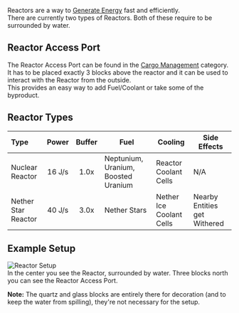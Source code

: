 Reactors are a way to [Generate Energy](https://github.com/Slimefun/Slimefun4/wiki/Electric-Machines) fast and efficiently.  
There are currently two types of Reactors. Both of these require to be surrounded by water.

## Reactor Access Port
The Reactor Access Port can be found in the [Cargo Management](https://github.com/Slimefun/Slimefun4/wiki/Cargo-Management) category.  
It has to be placed exactly 3 blocks above the reactor and it can be used to interact with the Reactor from the outside.  
This provides an easy way to add Fuel/Coolant or take some of the byproduct.

## Reactor Types
| Type                | Power  | Buffer | Fuel                                | Cooling                  | Side Effects                 |
| :------------------ | :----: | :----: | ----------------------------------- | ------------------------ | ---------------------------- |
| Nuclear Reactor     | 16 J/s |  1.0x  | Neptunium, Uranium, Boosted Uranium | Reactor Coolant Cells    | N/A                          |
| Nether Star Reactor | 40 J/s |  3.0x  | Nether Stars                        | Nether Ice Coolant Cells | Nearby Entities get Withered |

## Example Setup
![Reactor Setup](https://raw.githubusercontent.com/TheBusyBiscuit/Slimefun4-Wiki/master/images/multiblock-reactor.png)  
In the center you see the Reactor, surrounded by water. Three blocks north you can see the Reactor Access Port.

**Note:** The quartz and glass blocks are entirely there for decoration (and to keep the water from spilling), they're not necessary for the setup.
